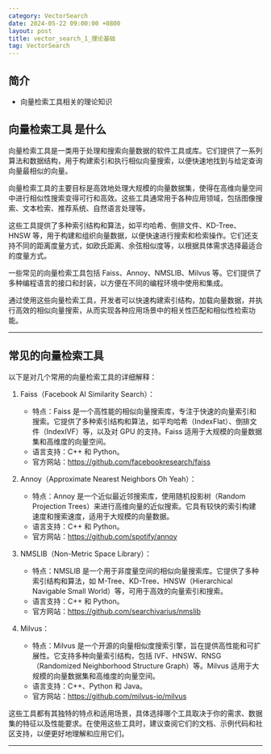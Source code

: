 ```yaml
---
category: VectorSearch
date: 2024-05-22 09:00:00 +0800
layout: post
title: vector_search_1_理论基础
tag: VectorSearch
---
```

## 简介

+ 向量检索工具相关的理论知识

## 向量检索工具 是什么 

向量检索工具是一类用于处理和搜索向量数据的软件工具或库。它们提供了一系列算法和数据结构，用于构建索引和执行相似向量搜索，以便快速地找到与给定查询向量最相似的向量。

向量检索工具的主要目标是高效地处理大规模的向量数据集，使得在高维向量空间中进行相似性搜索变得可行和高效。这些工具通常用于各种应用领域，包括图像搜索、文本检索、推荐系统、自然语言处理等。

这些工具提供了多种索引结构和算法，如平均哈希、倒排文件、KD-Tree、HNSW 等，用于构建和组织向量数据，以便快速进行搜索和检索操作。它们还支持不同的距离度量方式，如欧氏距离、余弦相似度等，以根据具体需求选择最适合的度量方式。

一些常见的向量检索工具包括 Faiss、Annoy、NMSLIB、Milvus 等。它们提供了多种编程语言的接口和封装，以方便在不同的编程环境中使用和集成。

通过使用这些向量检索工具，开发者可以快速构建索引结构，加载向量数据，并执行高效的相似向量搜索，从而实现各种应用场景中的相关性匹配和相似性检索功能。

---

## 常见的向量检索工具

以下是对几个常用的向量检索工具的详细解释：

1. Faiss（Facebook AI Similarity Search）：
   - 特点：Faiss 是一个高性能的相似向量搜索库，专注于快速的向量索引和搜索。它提供了多种索引结构和算法，如平均哈希（IndexFlat）、倒排文件（IndexIVF）等，以及对 GPU 的支持。Faiss 适用于大规模的向量数据集和高维度的向量空间。
   - 语言支持：C++ 和 Python。
   - 官方网站：https://github.com/facebookresearch/faiss

2. Annoy（Approximate Nearest Neighbors Oh Yeah）：
   - 特点：Annoy 是一个近似最近邻搜索库，使用随机投影树（Random Projection Trees）来进行高维向量的近似搜索。它具有较快的索引构建速度和搜索速度，适用于大规模的向量数据。
   - 语言支持：C++ 和 Python。
   - 官方网站：https://github.com/spotify/annoy

3. NMSLIB（Non-Metric Space Library）：
   - 特点：NMSLIB 是一个用于非度量空间的相似向量搜索库。它提供了多种索引结构和算法，如 M-Tree、KD-Tree、HNSW（Hierarchical Navigable Small World）等，可用于高效的向量索引和搜索。
   - 语言支持：C++ 和 Python。
   - 官方网站：https://github.com/searchivarius/nmslib

4. Milvus：
   - 特点：Milvus 是一个开源的向量相似度搜索引擎，旨在提供高性能和可扩展性。它支持多种向量索引结构，包括 IVF、HNSW、RNSG（Randomized Neighborhood Structure Graph）等。Milvus 适用于大规模的向量数据集和高维度的向量空间。
   - 语言支持：C++、Python 和 Java。
   - 官方网站：https://github.com/milvus-io/milvus

这些工具都有其独特的特点和适用场景，具体选择哪个工具取决于你的需求、数据集的特征以及性能要求。在使用这些工具时，建议查阅它们的文档、示例代码和社区支持，以便更好地理解和应用它们。

---